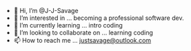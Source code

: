 - 👋 Hi, I’m @J-J-Savage
- 👀 I’m interested in ... becoming a professional software dev.
- 🌱 I’m currently learning ... intro coding
- 💞️ I’m looking to collaborate on ... learning coding
- 📫 How to reach me ... justsavage@outlook.com

